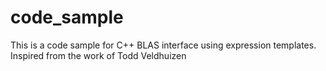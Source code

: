 # code_sample
This is a code sample for C++ BLAS interface using expression templates. Inspired from the work of Todd Veldhuizen

